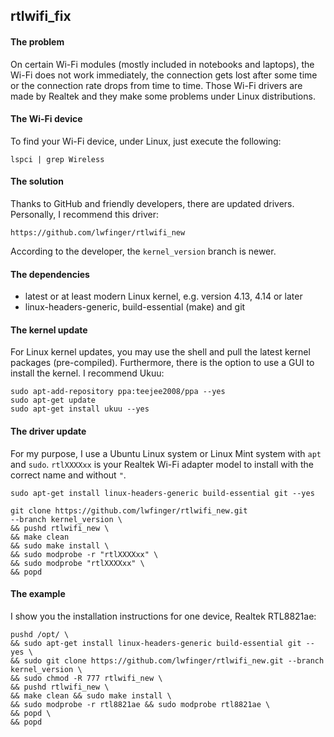 ## rtlwifi_fix

#### The problem
On certain Wi-Fi modules (mostly included in notebooks and laptops), 
the Wi-Fi does not work immediately, 
the connection gets lost after some time or the connection rate drops from time to time.
Those Wi-Fi drivers are made by Realtek and they make some problems under Linux distributions.

#### The Wi-Fi device
To find your Wi-Fi device, under Linux, just execute the following:
```
lspci | grep Wireless
```

#### The solution
Thanks to GitHub and friendly developers, there are updated drivers. Personally, I recommend this driver:
```
https://github.com/lwfinger/rtlwifi_new
```
According to the developer, the ```kernel_version``` branch is newer.

#### The dependencies
- latest or at least modern Linux kernel, e.g. version 4.13, 4.14 or later
- linux-headers-generic, build-essential (make) and git

#### The kernel update
For Linux kernel updates, you may use the shell and pull the latest kernel packages (pre-compiled). Furthermore, there is the option to use a GUI to install the kernel. I recommend Ukuu:
```
sudo apt-add-repository ppa:teejee2008/ppa --yes
sudo apt-get update
sudo apt-get install ukuu --yes
```

#### The driver update
For my purpose, I use a Ubuntu Linux system or Linux Mint system with ```apt``` and ```sudo```.
```rtlXXXXxx``` is your Realtek Wi-Fi adapter model to install with the correct name and without ```"```.
```
sudo apt-get install linux-headers-generic build-essential git --yes

git clone https://github.com/lwfinger/rtlwifi_new.git 
--branch kernel_version \
&& pushd rtlwifi_new \
&& make clean
&& sudo make install \
&& sudo modprobe -r "rtlXXXXxx" \
&& sudo modprobe "rtlXXXXxx" \
&& popd
```

#### The example
I show you the installation instructions for one device, Realtek RTL8821ae:
```
pushd /opt/ \
&& sudo apt-get install linux-headers-generic build-essential git --yes \
&& sudo git clone https://github.com/lwfinger/rtlwifi_new.git --branch kernel_version \
&& sudo chmod -R 777 rtlwifi_new \
&& pushd rtlwifi_new \
&& make clean && sudo make install \
&& sudo modprobe -r rtl8821ae && sudo modprobe rtl8821ae \
&& popd \
&& popd
```
